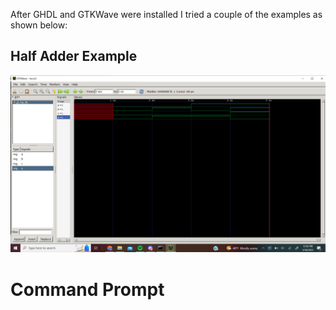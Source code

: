 After GHDL and GTKWave were installed I tried a couple of the examples as shown below:

## Half Adder Example
![Half Adder Capture](https://github.com/cespejo15/EE322/blob/main/Half_Adder.PNG)
# Command Prompt
